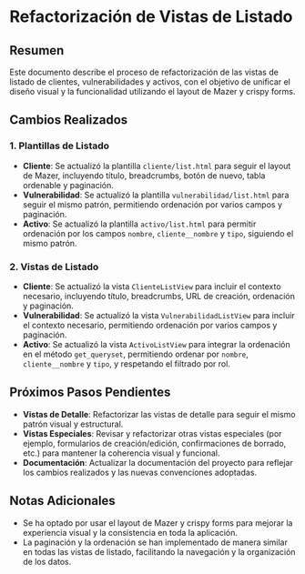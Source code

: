 # Refactorización de Vistas de Listado

## Resumen
Este documento describe el proceso de refactorización de las vistas de listado de clientes, vulnerabilidades y activos, con el objetivo de unificar el diseño visual y la funcionalidad utilizando el layout de Mazer y crispy forms.

## Cambios Realizados

### 1. Plantillas de Listado
- **Cliente**: Se actualizó la plantilla `cliente/list.html` para seguir el layout de Mazer, incluyendo título, breadcrumbs, botón de nuevo, tabla ordenable y paginación.
- **Vulnerabilidad**: Se actualizó la plantilla `vulnerabilidad/list.html` para seguir el mismo patrón, permitiendo ordenación por varios campos y paginación.
- **Activo**: Se actualizó la plantilla `activo/list.html` para permitir ordenación por los campos `nombre`, `cliente__nombre` y `tipo`, siguiendo el mismo patrón.

### 2. Vistas de Listado
- **Cliente**: Se actualizó la vista `ClienteListView` para incluir el contexto necesario, incluyendo título, breadcrumbs, URL de creación, ordenación y paginación.
- **Vulnerabilidad**: Se actualizó la vista `VulnerabilidadListView` para incluir el contexto necesario, permitiendo ordenación por varios campos y paginación.
- **Activo**: Se actualizó la vista `ActivoListView` para integrar la ordenación en el método `get_queryset`, permitiendo ordenar por `nombre`, `cliente__nombre` y `tipo`, y respetando el filtrado por rol.

## Próximos Pasos Pendientes
- **Vistas de Detalle**: Refactorizar las vistas de detalle para seguir el mismo patrón visual y estructural.
- **Vistas Especiales**: Revisar y refactorizar otras vistas especiales (por ejemplo, formularios de creación/edición, confirmaciones de borrado, etc.) para mantener la coherencia visual y funcional.
- **Documentación**: Actualizar la documentación del proyecto para reflejar los cambios realizados y las nuevas convenciones adoptadas.

## Notas Adicionales
- Se ha optado por usar el layout de Mazer y crispy forms para mejorar la experiencia visual y la consistencia en toda la aplicación.
- La paginación y la ordenación se han implementado de manera similar en todas las vistas de listado, facilitando la navegación y la organización de los datos. 